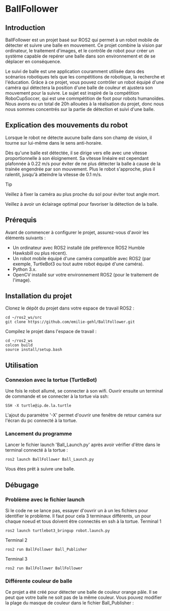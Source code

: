 # BallFollower
## Introduction
BallFollower est un projet basé sur ROS2 qui permet à un robot mobile de détecter et suivre une balle en mouvement. Ce projet combine la vision par ordinateur, le traitement d'images, et le contrôle de robot pour créer un système capable de repérer une balle dans son environnement et de se déplacer en conséquence.

Le suivi de balle est une application couramment utilisée dans des scénarios robotiques tels que les compétitions de robotique, la recherche et l'éducation. Grâce à ce projet, vous pouvez contrôler un robot équipé d'une caméra qui détectera la position d'une balle de couleur et ajustera son mouvement pour la suivre. Le sujet est inspiré de la compétition RoboCupSoccer, qui est une commpétition de foot pour robots humanoïdes.
Nous avons eu un total de 20h allouées à la réalisation du projet, donc nous nous sommes concentrés sur la partie de détection et suivi d'une balle.

## Explication des mouvements du robot
Lorsque le robot ne détecte aucune balle dans son champ de vision, il tourne sur lui-même dans le sens anti-horaire.

Dès qu'une balle est détectée, il se dirige vers elle avec une vitesse proportionnelle à son éloignement. Sa vitesse linéaire est cependant plafonnée à 0.22 m/s pour éviter de ne plus détecter la balle à cause de la trainée engendrée par son mouvement. Plus le robot s'approche, plus il ralentit, jusqu'à atteindre la vitesse de 0.1 m/s.

> [!TIP]
> Veillez à fixer la caméra au plus proche du sol pour éviter tout angle mort.
> 
> Veillez à avoir un éclairage optimal pour favoriser la détection de la balle.

## Prérequis
Avant de commencer à configurer le projet, assurez-vous d'avoir les éléments suivants :

- Un ordinateur avec ROS2 installé (de préférence ROS2 Humble Hawksbill ou plus récent).
- Un robot mobile équipé d'une caméra compatible avec ROS2 (par exemple, TurtleBot3 ou tout autre robot équipé d'une caméra).
- Python 3.x.
- OpenCV installé sur votre environnement ROS2 (pour le traitement de l'image).

## Installation du projet
Clonez le dépôt du projet dans votre espace de travail ROS2 :
```
cd ~/ros2_ws/src
git clone https://github.com/emilie-gehl/BallFollower.git
```

Compilez le projet dans l'espace de travail :
```
cd ~/ros2_ws
colcon build
source install/setup.bash
```
  
## Utilisation
### Connexion avec la tortue (TurtleBot)
Une fois le robot allumé, se connecter à son wifi.
Ouvrir ensuite un terminal de commande et se connecter à la tortue via ssh:
```
SSH -X turtle@ip.de.la.turtle
```
L'ajout du paramètre '-X' permet d'ouvrir une fenêtre de retour caméra sur l'écran du pc connecté à la tortue.

### Lancement du programme
Lancer le fichier launch 'Ball_Launch.py' après avoir vérifier d'être dans le terminal connecté à la tortue :
```
ros2 launch BallFollower Ball_Launch.py
```

Vous êtes prêt à suivre une balle.

## Débugage
### Problème avec le fichier launch
Si le code ne se lance pas, essayer d'ouvrir un à un les fichiers pour identifier le problème. Il faut pour cela 3 terminaux différents, un pour chaque noeud et tous doivent être connectés en ssh à la tortue.
Terminal 1
```
ros2 launch turtlebot3_bringup robot.launch.py
```
Terminal 2
```
ros2 run BallFollower Ball_Publisher
```
Terminal 3
```
ros2 run BallFollower BallFollower
```
### Différente couleur de balle
Ce projet a été créé pour détecter une balle de couleur orange pâle. Il se peut que votre balle ne soit pas de la même couleur. Vous pouvez modifier la plage du masque de couleur dans le fichier Ball_Publisher :

